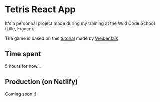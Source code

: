 # Tetris React App

It's a personnal project made during my training at the Wild Code School (Lille, France).

The game is based on this [tutorial](https://www.youtube.com/watch?v=CUt3Mf9MYhc&list=PL0jpcQ5lO0nEH2BpPmJhePz_urgyAljFB) made by [Weibenfalk](https://www.youtube.com/channel/UCnnnWy4UTYN258FfVGeXBbg)

## Time spent

5 hours for now...

## Production (on Netlify)

Coming soon ;)
